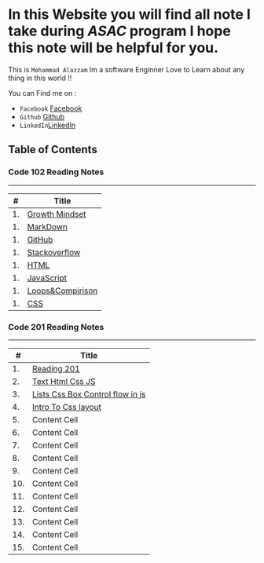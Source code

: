# In this Website you will find all note I take during *ASAC* program I hope this note will be helpful for you.


This is `Mohammad Alazzam` Im a software Enginner Love to Learn about any thing in this world !!

You can Find me on :
* `Facebook` [Facebook](https://www.facebook.com/show.bfhmk)
* `Github` [Github](https://github.com/MohdAzzam)
* `LinkedIn`[LinkedIn](https://www.linkedin.com/in/malazzam94/) 

## Table of Contents

### Code 102 Reading Notes
------------------------------------------------------------
| #          | Title                                                                               |
| ---------- | ----------------------------------------------------------------------------------- |
| 1.         | [Growth Mindset](https://mohdazzam.github.io/reading-notes/growthmindset) |
| 1.         | [MarkDown](https://mohdazzam.github.io/reading-notes/read02a) |
| 1.         | [GitHub](https://mohdazzam.github.io/reading-notes/read02b) |
| 1.         | [Stackoverflow](https://mohdazzam.github.io/reading-notes/stackoverflow)|
| 1.         | [HTML](https://mohdazzam.github.io/reading-notes/html) |
| 1.         | [JavaScript](https://mohdazzam.github.io/reading-notes/js) |
| 1.         |  [Loops&Compirison](https://mohdazzam.github.io/reading-notes/loops_and_comparison) |
| 1.         |  [CSS](https://mohdazzam.github.io/reading-notes/css) |


### Code 201 Reading Notes
--------------------------------------------

| #             | Title         |
| ------------- | ------------- |
| 1.            | [ Reading 201 ](https://mohdazzam.github.io/reading-notes/class-01)       |
| 2.            | [ Text Html Css JS ](https://mohdazzam.github.io/reading-notes/class-02)  |
| 3.            | [ Lists Css Box Control flow in js  ](https://mohdazzam.github.io/reading-notes/read03a) |
| 4.  |[Intro To Css layout]((https://mohdazzam.github.io/reading-notes/read03b))  |
| 5.  | Content Cell  |
| 6.  | Content Cell  |
| 7.  | Content Cell  |
| 8.  | Content Cell  |
| 9.  | Content Cell  |
| 10.  | Content Cell  |
| 11.  | Content Cell  |
| 12.  | Content Cell  |
| 13.  | Content Cell  |
| 14.  | Content Cell  |
| 15.  | Content Cell  |

